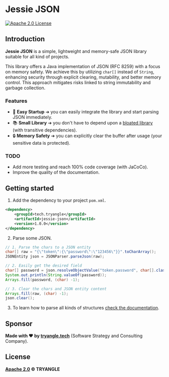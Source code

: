 # Jessie JSON

[![Apache 2.0 License](https://img.shields.io/badge/License-Apache%202.0-brightgreen.svg)](https://github.com/sergheevdev/event-bus/blob/main/LICENSE)

## Introduction

**Jessie JSON** is a simple, lightweight and memory-safe JSON library suitable for all kind of projects.

This library offers a Java implementation of JSON (RFC 8259) with a focus on memory safety. We achieve this by utilizing ```char[]``` instead of ```String```, enhancing security through explicit clearing, mutability, and better memory control. This approach mitigates risks linked to string immutability and garbage collection.

### Features

- 🚀 **Easy Startup** ➔ you can easily integrate the library and start parsing JSON immediately.
- 📚 **Small Library** ➔ you don't have to depend upon a <u>bloated library</u> (with transitive dependencies).
- 🔒 **Memory Safety** ➔ you can explicitly clear the buffer after usage (your sensitive data is protected).

### TODO

- Add more testing and reach 100% code coverage (with JaCoCo).
- Improve the quality of the documentation.

## Getting started

1. Add the dependency to your project ```pom.xml```.

```xml
<dependency>
    <groupId>tech.tryangle</groupId>
    <artifactId>jessie-json</artifactId>
    <version>1.0.0</version>
</dependency>
```

2. Parse some JSON.

```java
// 1. Parse the chars to a JSON entity
char[] raw = "{\"token\":{\"password\":\"123456\"}}".toCharArray();
JSONEntity json = JSONParser.parseJson(raw);

// 2. Easily get the desired field
char[] password = json.resolveObjectValue("token.password", char[].class);
System.out.println(String.valueOf(password));
Arrays.fill(password, (char) -1);

// 3. Clear the chars and JSON entity content
Arrays.fill(raw, (char) -1);
json.clear();
```

3. To learn how to parse all kinds of structures [check the documentation](https://github.com/tryangle-es/jessie-json/wiki/Docs).

## Sponsor

**Made with ❤ by [tryangle.tech](https://tryangle.tech)** (Software Strategy and Consulting Company).

## License

**[Apache 2.0](LICENSE) &copy; TRYANGLE**
